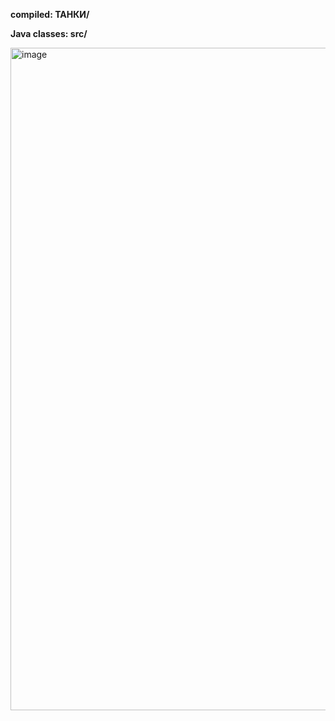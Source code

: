 **compiled: ТАНКИ/**

**Java classes: src/**

<img width="1916" height="1060" alt="image" src="https://github.com/user-attachments/assets/98e8c71e-1b25-4ddf-9523-2f83f78c300d" />
